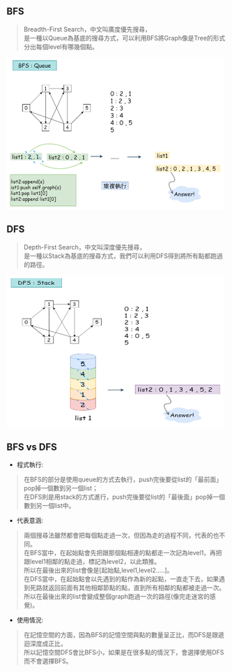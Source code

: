 ## BFS
>Breadth-First Search，中文叫廣度優先搜尋，</br>
是一種以Queue為基底的搜尋方式，可以利用BFS將Graph像是Tree的形式分出每個level有哪幾個點。

<img src="/pic/HW5_BFS.png" width="500" height="350">

## DFS
>Depth-First Search，中文叫深度優先搜尋，</br>
是一種以Stack為基底的搜尋方式，我們可以利用DFS得到將所有點都跑過的路徑。

<img src="/pic/HW5_BFS-Page-2.png" width="500" height="350">

## BFS vs DFS
- 程式執行:
>在BFS的部分是使用queue的方式去執行，push完後要從list的「最前面」pop掉一個數到另一個list；</br>
 在DFS則是用stack的方式進行，push完後要從list的「最後面」pop掉一個數到另一個list中。

- 代表意涵:
>兩個搜尋法雖然都會把每個點走過一次，但因為走的過程不同，代表的也不同。</br>
>在BFS當中，在起始點會先把跟那個點相連的點都走一次記為level1，再把跟level1相鄰的點走過，標記為level2，以此類推。</br>
所以在最後出來的list會像是[起始點,level1,level2.....]。</br>
>在DFS當中，在起始點會以先遇到的點作為新的起點，一直走下去，如果遇到死路就返回前面有其他相鄰節點的點，直到所有相鄰的點都被走過一次。</br>
所以在最後出來的list會變成整個graph跑過一次的路徑(像完走迷宮的感覺)。

- 使用情況:
>在記憶空間的方面，因為BFS的記憶空間與點的數量呈正比，而DFS是跟遞迴深度成正比，</br>
所以記憶空間DFS會比BFS小，如果是在很多點的情況下，會選擇使用DFS而不會選擇BFS。

